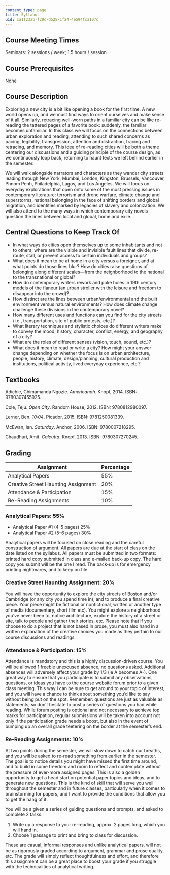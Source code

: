 ```yaml
---
content_type: page
title: Syllabus
uid: ca1f23ab-f20c-d528-1f24-4e594fca107c
---
```


Course Meeting Times
--------------------

Seminars: 2 sessions / week; 1.5 hours / session

Course Prerequisites
--------------------

None

Course Description
------------------

Exploring a new city is a bit like opening a book for the first time. A new world opens up, and we must find ways to orient ourselves and make sense of it all. Similarly, retracing well-worn paths in a familiar city can be like re-reading the tattered pages of a favorite book: suddenly, the familiar becomes unfamiliar. In this class we will focus on the connections between urban exploration and reading, attending to such shared concerns as pacing, legibility, transgression, attention and distraction, tracing and retracing, and memory. This idea of re-reading cities will be both a theme centering our discussions and a guiding principle of the course design, as we continuously loop back, returning to haunt texts we left behind earlier in the semester.

We will walk alongside narrators and characters as they wander city streets leading through New York, Mumbai, London, Kingston, Brussels, Vancouver, Phnom Penh, Philadelphia, Lagos, and Los Angeles. We will focus on everyday explorations that open onto some of the most pressing issues in contemporary literature: terrorism and drone warfare, climate change and superstorms, national belonging in the face of shifting borders and global migration, and identities marked by legacies of slavery and colonization. We will also attend to the many ways in which contemporary city novels question the lines between local and global, home and exile.

Central Questions to Keep Track Of
----------------------------------

*   In what ways do cities open themselves up to some inhabitants and not to others; where are the visible and invisible fault lines that divide, re-route, stall, or prevent access to certain individuals and groups?
*   What does it mean to be at home in a city versus a foreigner, and at what points do those lines blur? How do cities raise questions of belonging along different scales—from the neighborhood to the national to the transnational or global?
*   How do contemporary writers rework and poke holes in 19th century models of the flaneur (an urban stroller with the leisure and freedom to disappear into the crowd)?
*   How distinct are the lines between urban/environmental and the built environment versus natural environments? How does climate change challenge these divisions in the contemporary novel?
*   How many different uses and functions can you find for the city streets (i.e., transportation, site of public protests, etc.)?
*   What literary techniques and stylistic choices do different writers make to convey the mood, history, character, conflict, energy, and geography of a city?
*   What are the roles of different senses (vision, touch, sound, etc.)?
*   What does it mean to read or write a city? How might your answer change depending on whether the focus is on urban architecture, people, history, climate, design/planning, cultural production and institutions, political activity, lived everyday experience, etc.?

Textbooks
---------

Adichie, Chimamanda Ngozie. _Americanah_. Knopf, 2014. ISBN: 9780307455925.

Cole, Teju. _Open City_. Random House, 2012. ISBN: 9780812980097.

Lerner, Ben. _10:04_. Picador, 2015. ISBN: 9781250081339.

McEwan, Ian. _Saturday_. Anchor, 2006. ISBN: 9780007218295.

Chaudhuri, Amit. _Calcutta_. Knopf, 2013. ISBN: 9780307270245.

Grading
-------

| Assignment | Percentage |
| --- | --- |
| Analytical Papers | 55% |
| Creative Street Haunting Assignment | 20% |
| Attendance & Participation | 15% |
| Re-Reading Assignments | 10% 

### Analytical Papers: 55%

*   Analytical Paper #1 (4–5 pages) 25%
*   Analytical Paper #2 (5–6 pages) 30%

Analytical papers will be focused on close reading and the careful construction of argument. All papers are due at the start of class on the date listed on the syllabus. All papers must be submitted in two formats: printed hard copy submitted in class and e-mailed back-up copy. The hard copy you submit will be the one I read. The back-up is for emergency printing nightmares, and to keep on file.

### Creative Street Haunting Assignment: 20%

You will have the opportunity to explore the city streets of Boston and/or Cambridge (or any city you spend time in), and to produce a final creative piece. Your piece might be fictional or nonfictional, written or another type of media (documentary, short film etc). You might explore a neighborhood you’ve never been to, notice architecture, explore the history of a street or site, talk to people and gather their stories, etc. Please note that if you choose to do a project that is not based in prose, you must also hand in a written explanation of the creative choices you made as they pertain to our course discussions and readings.

### Attendance & Participation: 15%

Attendance is mandatory and this is a highly discussion-driven course. You will be allowed 1 freebie unexcused absence, no questions asked. Additional absences will adversely affect your grade by 1/3 (ie A becomes A-). One great way to ensure that you participate is to submit any observations, questions, or ideas you have to the course website forum prior to a given class meeting. This way I can be sure to get around to your topic of interest, and you will have a chance to think about something you’d like to say without being put on the spot. Remember: questions are just as valuable as statements, so don’t hesitate to post a series of questions you had while reading. While forum posting is optional and not necessary to achieve top marks for participation, regular submissions will be taken into account not only if the participation grade needs a boost, but also in the event of bumping up an overall grade teetering on the border at the semester’s end.

### Re-Reading Assignments: 10%

At two points during the semester, we will slow down to catch our breaths, and you will be asked to re-read something from earlier in the semester. The goal is to notice details you might have missed the first time around, and to build in some freedom and room to reflect and contemplate without the pressure of ever-more assigned pages. This is also a golden opportunity to get a head start on potential paper topics and ideas, and to generate new questions. This is the kind of skill that will serve you well throughout the semester and in future classes, particularly when it comes to brainstorming for papers, and I want to provide the conditions that allow you to get the hang of it.

You will be a given a series of guiding questions and prompts, and asked to complete 2 tasks:

1.  Write up a response to your re-reading, approx. 2 pages long, which you will hand in.
2.  Choose 1 passage to print and bring to class for discussion.

These are casual, informal responses and unlike analytical papers, will not be as rigorously graded according to argument, grammar and prose quality, etc. The grade will simply reflect thoughtfulness and effort, and therefore this assignment can be a great place to boost your grade if you struggle with the technicalities of analytical writing.